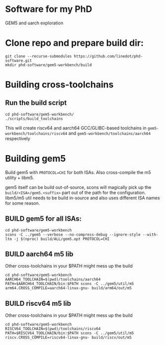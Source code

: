# Software for my PhD #

GEM5 and uarch exploration

# Clone repo and prepare build dir:
 
```
git clone --recurse-submodules https://github.com/linedot/phd-software.git
mkdir phd-software/gem5-workbench/build
```

# Building cross-toolchains


## Run the build script
```
cd phd-software/gem5-workbench/
./scripts/build_toolchains

```
This will create riscv64 and aarch64 GCC/GLIBC-based toolchains in `gem5-workbench/toolchains/riscv64` and `gem5-workbench/toolchains/aarch64` respectively


# Building gem5

Build gem5 with `PROTOCOL=CHI` for both ISAs. Also cross-compile the m5 utility + libm5. 

gem5 itself can be build out-of-source, scons will magically pick up the `build/<ISA>/gem5.<suffix>` part out of the path for the configuration.
libm5/m5 util needs to be build in-source and also uses different ISA names for some reason.

## BUILD gem5 for all ISAs:
```
cd phd-software/gem5-workbench
scons -C ../gem5 --verbose --no-compress-debug --ignore-style --with-lto -j $(nproc) build/ALL/gem5.opt PROTOCOL=CHI

```

## BUILD aarch64 m5 lib

Other cross-toolchains in your $PATH might mess up the build

```
cd phd-software/gem5-workbench
AARCH64_TOOLCHAIN=$(pwd)/toolchains/aarch64
PATH=$AARCH64_TOOLCHAIN/bin:$PATH scons -C ../gem5/util/m5 arm64.CROSS_COMPILE=aarch64-linux-gnu- build/arm64/out/m5
```

## BUILD riscv64 m5 lib

Other cross-toolchains in your $PATH might mess up the build

```
cd phd-software/gem5-workbench
RISCV64_TOOLCHAIN=$(pwd)/toolchains/riscv64
PATH=$RISCV64_TOOLCHAIN/bin:$PATH scons -C ../gem5/util/m5 riscv.CROSS_COMPILE=riscv64-linux-gnu- build/riscv/out/m5
```
